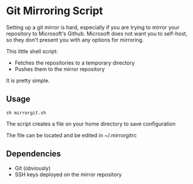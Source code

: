# Git Mirroring Script

Setting up a git mirror is hard, especially if you are trying to mirror your repository to Microsoft's Github. Microsoft does not want you to self-host, so they don't present you with any options for mirroring.

This little shell script:
* Fetches the repositories to a temporary directory
* Pushes them to the mirror repository

It is pretty simple.

## Usage

```shell
sh mirrorgit.sh
```

The script creates a file on your home directory to save configuration

The file can be located and be edited in ~/.mirrorgitrc

## Dependencies
* Git (obviously)
* SSH keys deployed on the mirror repository

